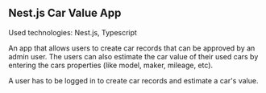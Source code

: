## Nest.js Car Value App

Used technologies: Nest.js, Typescript

An app that allows users to create car records that can be approved by an admin user.
The users can also estimate the car value of their used cars by entering the cars properties (like model, maker, mileage, etc).

A user has to be logged in to create car records and estimate a car's value.
